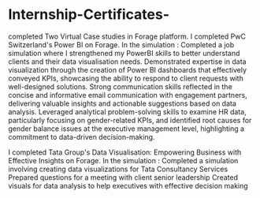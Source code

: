 # Internship-Certificates-
completed Two Virtual Case studies in Forage platform.
I completed PwC Switzerland's Power BI on Forage. In the simulation :
Completed a job simulation where I strengthened my PowerBI skills to better understand clients and their data visualisation needs.
Demonstrated expertise in data visualization through the creation of Power BI dashboards that effectively conveyed KPIs, showcasing the ability to respond to client requests with well-designed solutions.
Strong communication skills reflected in the concise and informative email communication with engagement partners, delivering valuable insights and actionable suggestions based on data analysis.
Leveraged analytical problem-solving skills to examine HR data, particularly focusing on gender-related KPIs, and identified root causes for gender balance issues at the executive management level, highlighting a commitment to data-driven decision-making.

I completed Tata Group's Data Visualisation: Empowering Business with Effective Insights on Forage. In the simulation :
Completed a simulation involving creating data visualizations for Tata Consultancy Services
Prepared questions for a meeting with client senior leadership
Created visuals for data analysis to help executives with effective decision making
 
